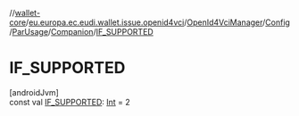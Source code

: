 //[wallet-core](../../../../../../index.md)/[eu.europa.ec.eudi.wallet.issue.openid4vci](../../../../index.md)/[OpenId4VciManager](../../../index.md)/[Config](../../index.md)/[ParUsage](../index.md)/[Companion](index.md)/[IF_SUPPORTED](-i-f_-s-u-p-p-o-r-t-e-d.md)

# IF_SUPPORTED

[androidJvm]\
const val [IF_SUPPORTED](-i-f_-s-u-p-p-o-r-t-e-d.md): [Int](https://kotlinlang.org/api/latest/jvm/stdlib/kotlin/-int/index.html) = 2
